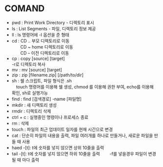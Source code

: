 # COMAND
 - pwd : Print Work Directory - 디렉토리 표시 <br>
 - ls : List Segments - 파일, 디렉토리 정보 제공<br>
 - ll : ls 명령어에 -l 옵션을 준 형태<br>
 - cd : CD .. 부모 디렉토리로 이동 <br>
　　CD ~ home 디렉토리로 이동<br>
　　CD – 이전 디렉토리로 이동<br>
 - cp : copy [source] [target]<br>
   -r로 디렉토리 복사<br>
 - mv : mv [source] [target]<br>
 - zip : zip [filename.zip] [/path/to/dir] <br>
 - sh : 쉘 스크립트, 파일 형식은 .sh<br>
   　touch 명령어를 이용해 쉘 생성, chmod 를 이용해 권한 부여, echo를 이용해 확인, sh로 실행가능<br>
 - find : find [검색경로] -name [파일명] <br>
 - mkdir : 새 디렉토리 생성<br>
 - rmdir : 디렉토리 삭제<br>
 - ctrl + c : 실행중인 명령이나 프로세스 종료
 - rm : 삭제
 - touch : 파일의 최근 업데이트 일자를 현재 시간으로 변경
 - cat : 단순히 파일의 내용을 출력, 파일 여러개를 하나로 만들거나, 새로운 파일을 만들 때 사용
 - haed -[t]: t에 숫자를 넣지 않으면 상위 10줄을 출력
 - tail -[t]: t에 숫자를 넣지 않으면 하위 10줄을 출력
　　-f를 넣을경우 파일이 변경될 때 마다 출력
 
